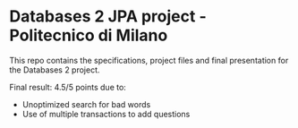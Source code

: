 # Databases 2 JPA project - Politecnico di Milano

This repo contains the specifications, project files and final presentation for the Databases 2 project.

Final result: 4.5/5 points due to:
* Unoptimized search for bad words
* Use of multiple transactions to add questions
